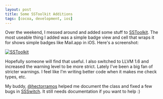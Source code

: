 ```yaml
---
layout: post
title: Some SSToolkit Additions
tags: [cocoa, development, ios]
---
```


Over the weekend, I messed around and added some stuff to [SSToolkit](http://sstoolk.it). The most useable thing I added was a simple badge view and cell that wraps it for shows simple badges like Mail.app in iOS. Here's a screenshot:

[![SSToolkit](http://assets.samsoff.es/posts/some-sstoolkit-additions/badgeview.png)](http://sstoolk.it)

Hopefully someone will find that useful. I also switched to LLVM 1.6 and increased the warning level to be more strict. Lately I've been a big fan of stricter warnings. I feel like I'm writing better code when it makes me check types, etc.

My buddy, [@hectorramos](http://twitter.com/hectorramos) helped me document the class and fixed a few bugs in [SSSwitch](https://github.com/samsoffes/sstoolkit/blob/master/SSToolkit/SSSwitch.h). It still needs documentation if you want to help :)
